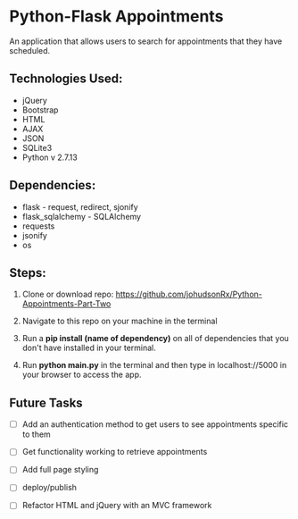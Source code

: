 # Python-Flask Appointments
An application that allows users to search for appointments that they have scheduled.

## Technologies Used:
* jQuery
* Bootstrap
* HTML
* AJAX
* JSON
* SQLite3
* Python v 2.7.13

## Dependencies:
* flask - request, redirect, sjonify
* flask_sqlalchemy - SQLAlchemy
* requests
* jsonify
* os

## Steps:

1. Clone or download repo: https://github.com/johudsonRx/Python-Appointments-Part-Two

2. Navigate to this repo on your machine in the terminal

3. Run a **pip install (name of dependency)** on all of dependencies that you don't have installed in your terminal.

4. Run **python main.py** in the terminal and then type in localhost://5000 in your browser to access the app.

## Future Tasks


- [ ] Add an authentication method to get users to see appointments specific to them
- [ ] Get functionality working to retrieve appointments 
- [ ] Add full page styling
- [ ] deploy/publish
- [ ] Refactor HTML and jQuery with an MVC framework


